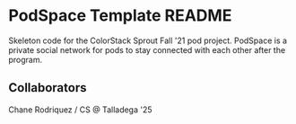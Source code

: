 # PodSpace Template README

Skeleton code for the ColorStack Sprout Fall '21 pod project. PodSpace is a private social network for pods to stay connected with each other after the program.

## Collaborators
Chane Rodriquez / CS @ Talladega '25